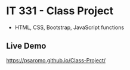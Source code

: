 # IT 331 - Class Project
- HTML, CSS, Bootstrap, JavaScript functions

## Live Demo
https://psaromo.github.io/Class-Project/

